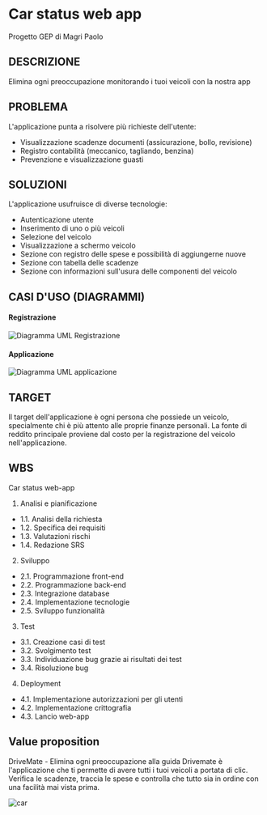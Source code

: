 # Car status web app
Progetto GEP di Magri Paolo

## DESCRIZIONE
Elimina ogni preoccupazione monitorando i tuoi veicoli con la nostra app

## PROBLEMA
L'applicazione punta a risolvere più richieste dell'utente:
- Visualizzazione scadenze documenti (assicurazione, bollo, revisione)
- Registro contabilità (meccanico, tagliando, benzina)
- Prevenzione e visualizzazione guasti

## SOLUZIONI
L'applicazione usufruisce di diverse tecnologie:
- Autenticazione utente
- Inserimento di uno o più veicoli
- Selezione del veicolo
- Visualizzazione a schermo veicolo
- Sezione con registro delle spese e possibilità di aggiungerne nuove
- Sezione con tabella delle scadenze
- Sezione con informazioni sull'usura delle componenti del veicolo

## CASI D'USO (DIAGRAMMI)
#### Registrazione
![Diagramma UML Registrazione](http://yuml.me/polthewizard/login-webapp.png "Registrazione")
#### Applicazione
![Diagramma UML applicazione](http://yuml.me/polthewizard/solutions-webapp.png "Applicazione")

## TARGET
Il target dell'applicazione è ogni persona che possiede un veicolo, specialmente chi è più attento alle proprie finanze personali. La fonte di reddito principale proviene dal costo per la registrazione del veicolo nell'applicazione.

## WBS

Car status web-app

1. Analisi e pianificazione
- 1.1. Analisi della richiesta
- 1.2. Specifica dei requisiti
- 1.3. Valutazioni rischi
- 1.4. Redazione SRS

2. Sviluppo
- 2.1. Programmazione front-end
- 2.2. Programmazione back-end
- 2.3. Integrazione database
- 2.4. Implementazione tecnologie
- 2.5. Sviluppo funzionalità

3. Test
- 3.1. Creazione casi di test
- 3.2. Svolgimento test
- 3.3. Individuazione bug grazie ai risultati dei test
- 3.4. Risoluzione bug

4. Deployment
- 4.1. Implementazione autorizzazioni per gli utenti
- 4.2. Implementazione crittografia
- 4.3. Lancio web-app

## Value proposition

DriveMate - Elimina ogni preoccupazione alla guida
Drivemate è l'applicazione che ti permette di avere tutti i tuoi veicoli a portata di clic. Verifica le scadenze, traccia le spese e controlla che tutto sia in ordine con una facilità mai vista prima.

![car](https://i.ibb.co/b7QxXHk/car.png)
